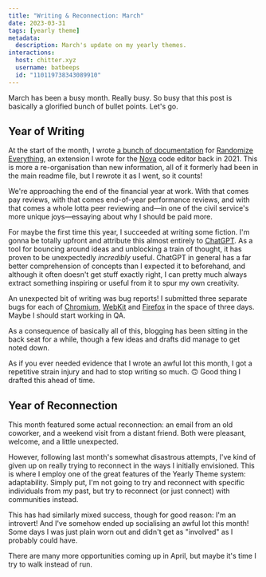 ```yaml
---
title: "Writing & Reconnection: March"
date: 2023-03-31
tags: [yearly theme]
metadata:
  description: March's update on my yearly themes.
interactions:
  host: chitter.xyz
  username: batbeeps
  id: "110119738343089910"
---
```


March has been a busy month. Really busy. So busy that this post is basically a glorified bunch of bullet points. Let's go.

## Year of Writing

At the start of the month, I wrote [a bunch of documentation](https://github.com/querkmachine/nova-randomize-everything/wiki) for [Randomize Everything](https://extensions.panic.com/extensions/querkmachine/querkmachine.RandomizeEverything/), an extension I wrote for the [Nova](https://nova.app) code editor back in 2021. This is more a re-organisation than new information, all of it formerly had been in the main readme file, but I rewrote it as I went, so it counts!

We're approaching the end of the financial year at work. With that comes pay reviews, with that comes end-of-year performance reviews, and with that comes a whole lotta peer reviewing and—in one of the civil service's more unique joys—essaying about why I should be paid more.

For maybe the first time this year, I succeeded at writing some fiction. I'm gonna be totally upfront and attribute this almost entirely to [ChatGPT](https://openai.com/blog/chatgpt). As a tool for bouncing around ideas and unblocking a train of thought, it has proven to be unexpectedly _incredibly_ useful. ChatGPT in general has a far better comprehension of concepts than I expected it to beforehand, and although it often doesn't get stuff exactly right, I can pretty much always extract something inspiring or useful from it to spur my own creativity.

An unexpected bit of writing was bug reports! I submitted three separate bugs for each of [Chromium](https://bugs.chromium.org/p/chromium/issues/detail?id=1428008), [WebKit](https://bugs.webkit.org/show_bug.cgi?id=254591) and [Firefox](https://bugzilla.mozilla.org/show_bug.cgi?id=1825244) in the space of three days. Maybe I should start working in QA.

As a consequence of basically all of this, blogging has been sitting in the back seat for a while, though a few ideas and drafts did manage to get noted down.

As if you ever needed evidence that I wrote an awful lot this month, I got a repetitive strain injury and had to stop writing so much. 🙃 Good thing I drafted this ahead of time.

## Year of Reconnection

This month featured some actual reconnection: an email from an old coworker, and a weekend visit from a distant friend. Both were pleasant, welcome, and a little unexpected.

However, following last month's somewhat disastrous attempts, I've kind of given up on really trying to reconnect in the ways I initially envisioned. This is where I employ one of the great features of the Yearly Theme system: adaptability. Simply put, I'm not going to try and reconnect with specific individuals from my past, but try to reconnect (or just connect) with communities instead.

This has had similarly mixed success, though for good reason: I'm an introvert! And I've somehow ended up socialising an awful lot this month! Some days I was just plain worn out and didn't get as "involved" as I probably could have.

There are many more opportunities coming up in April, but maybe it's time I try to walk instead of run.
